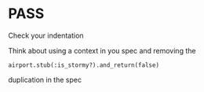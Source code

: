 PASS
===

Check your indentation

Think about using a context in you spec
and removing the
```
airport.stub(:is_stormy?).and_return(false)
```
duplication in the spec

